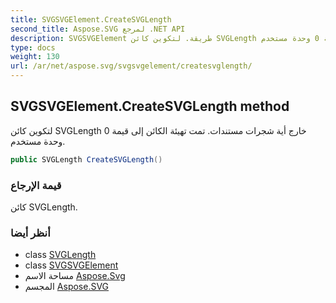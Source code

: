 ```yaml
---
title: SVGSVGElement.CreateSVGLength
second_title: Aspose.SVG لمرجع .NET API
description: SVGSVGElement طريقة. لتكوين كائن SVGLength خارج أية شجرات مستندات. تمت تهيئة الكائن إلى قيمة 0 وحدة مستخدم.
type: docs
weight: 130
url: /ar/net/aspose.svg/svgsvgelement/createsvglength/
---
```

## SVGSVGElement.CreateSVGLength method

لتكوين كائن SVGLength خارج أية شجرات مستندات. تمت تهيئة الكائن إلى قيمة 0 وحدة مستخدم.

```csharp
public SVGLength CreateSVGLength()
```

### قيمة الإرجاع

كائن SVGLength.

### أنظر أيضا

* class [SVGLength](../../../aspose.svg.datatypes/svglength/)
* class [SVGSVGElement](../)
* مساحة الاسم [Aspose.Svg](../../svgsvgelement/)
* المجسم [Aspose.SVG](../../../)


